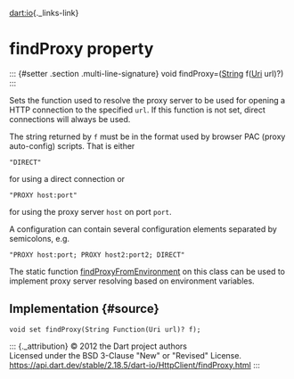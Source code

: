 [dart:io](../../dart-io/dart-io-library){._links-link}

findProxy property
==================

::: {#setter .section .multi-line-signature}
void findProxy=([String](../../dart-core/string-class)
f([Uri](../../dart-core/uri-class) url)?)
:::

Sets the function used to resolve the proxy server to be used for
opening a HTTP connection to the specified `url`. If this function is
not set, direct connections will always be used.

The string returned by `f` must be in the format used by browser PAC
(proxy auto-config) scripts. That is either

``` {.language-dart data-language="dart"}
"DIRECT"
```

for using a direct connection or

``` {.language-dart data-language="dart"}
"PROXY host:port"
```

for using the proxy server `host` on port `port`.

A configuration can contain several configuration elements separated by
semicolons, e.g.

``` {.language-dart data-language="dart"}
"PROXY host:port; PROXY host2:port2; DIRECT"
```

The static function [findProxyFromEnvironment](findproxyfromenvironment)
on this class can be used to implement proxy server resolving based on
environment variables.

Implementation {#source}
--------------

``` {.language-dart data-language="dart"}
void set findProxy(String Function(Uri url)? f);
```

::: {._attribution}
© 2012 the Dart project authors\
Licensed under the BSD 3-Clause \"New\" or \"Revised\" License.\
<https://api.dart.dev/stable/2.18.5/dart-io/HttpClient/findProxy.html>
:::
